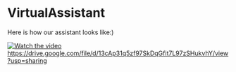 # VirtualAssistant

Here is how our assistant looks like:)

[![Watch the video](https://i.imgur.com/vKb2F1B.png)](https://drive.google.com/file/d/13cAp31q5zf97SkDqGfit7L97zSHukvhY/view?usp=sharing)
https://drive.google.com/file/d/13cAp31q5zf97SkDqGfit7L97zSHukvhY/view?usp=sharing
